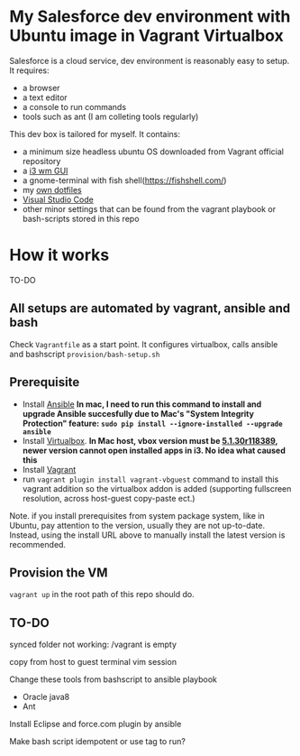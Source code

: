 # My Salesforce dev environment with Ubuntu image in Vagrant Virtualbox

Salesforce is a cloud service, dev environment is reasonably easy to setup. It requires:

- a browser
- a text editor
- a console to run commands
- tools such as ant (I am colleting tools regularly)

This dev box is tailored for myself. It contains:

- a minimum size headless ubuntu OS downloaded from Vagrant official repository
- a [i3 wm GUI](https://i3wm.org/)
- a gnome-terminal with fish shell(https://fishshell.com/)
- my [own dotfiles](https://github.com/Xixiao007/dotfiles-ubuntu-mac)
- [Visual Studio Code](https://code.visualstudio.com/)
- other minor settings that can be found from the vagrant playbook or bash-scripts stored in this repo

# How it works

TO-DO

## All setups are automated by vagrant, ansible and bash

Check `Vagrantfile` as a start point. It configures virtualbox, calls ansible and bashscript `provision/bash-setup.sh`

## Prerequisite
- Install [Ansible](http://docs.ansible.com/ansible/latest/intro_installation.html) **In mac, I need to run this command to install and upgrade Ansible succesfully due to Mac's "System Integrity Protection" feature: `sudo pip install --ignore-installed --upgrade ansible`**
- Install [Virtualbox](https://www.virtualbox.org/wiki/Downloads). **In Mac host, vbox version must be [5.1.30r118389](https://download.virtualbox.org/virtualbox/5.1.30/VirtualBox-5.1.30-118389-OSX.dmg), newer version cannot open installed apps in i3. No idea what caused this**
- Install [Vagrant](https://www.vagrantup.com/downloads.html)
- run `vagrant plugin install vagrant-vbguest` command to install this vagrant addition so the virtualbox addon is added (supporting fullscreen resolution, across host-guest copy-paste ect.)

Note. if you install prerequisites from system package system, like in Ubuntu, pay attention to the version, usually they are not up-to-date. Instead, using the install URL above to manually install the latest version is recommended.

## Provision the VM

`vagrant up` in the root path of this repo should do.

## TO-DO

synced folder not working: /vagrant is empty

copy from host to guest terminal vim session

Change these tools from bashscript to ansible playbook
- Oracle java8
- Ant

Install Eclipse and force.com plugin by ansible 

Make bash script idempotent or use tag to run?
